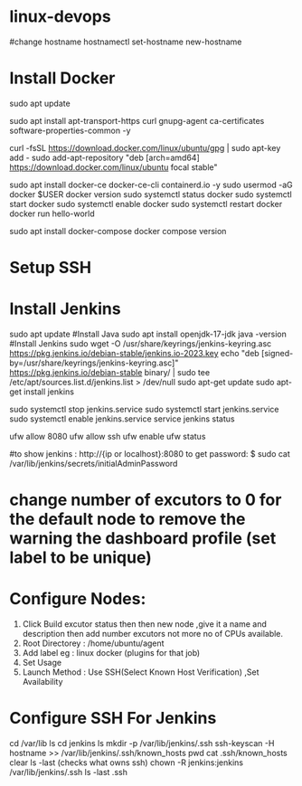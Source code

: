 # linux-devops
#change hostname
hostnamectl set-hostname new-hostname
# Install Docker
sudo apt update

sudo apt install apt-transport-https curl gnupg-agent ca-certificates software-properties-common -y

curl -fsSL https://download.docker.com/linux/ubuntu/gpg | sudo apt-key add -
sudo add-apt-repository "deb [arch=amd64] https://download.docker.com/linux/ubuntu focal stable"

sudo apt install docker-ce docker-ce-cli containerd.io -y
sudo usermod -aG docker $USER
docker version
sudo systemctl status docker
sudo systemctl start docker
sudo systemctl enable docker
sudo systemctl restart docker
docker run hello-world

sudo apt install docker-compose
docker compose version

# Setup SSH

# Install Jenkins
 sudo apt update
#Install Java
sudo apt install openjdk-17-jdk 
java -version
#Install Jenkins
sudo wget -O /usr/share/keyrings/jenkins-keyring.asc \
https://pkg.jenkins.io/debian-stable/jenkins.io-2023.key
echo "deb [signed-by=/usr/share/keyrings/jenkins-keyring.asc]" \
https://pkg.jenkins.io/debian-stable binary/ | sudo tee \
/etc/apt/sources.list.d/jenkins.list > /dev/null
sudo apt-get update
sudo apt-get install jenkins

sudo systemctl stop jenkins.service
sudo systemctl start jenkins.service
sudo systemctl enable jenkins.service
service jenkins status

ufw allow 8080
ufw allow ssh
ufw enable
ufw status

#to show jenkins :
http://{ip or localhost}:8080
to get password:
$ sudo cat /var/lib/jenkins/secrets/initialAdminPassword

# change number of excutors to 0 for the default node to remove the warning the dashboard profile  (set label to be unique)

# Configure Nodes:
1. Click Build excutor status then then new node ,give it a name and  description then add number excutors not more no of CPUs available.
2. Root Directorey : /home/ubuntu/agent
3. Add label eg : linux docker (plugins for that job)
4. Set Usage 
5. Launch Method : Use SSH(Select Known Host Verification) ,Set Availability
   
# Configure SSH For Jenkins
cd /var/lib
ls
cd jenkins
ls
mkdir -p /var/lib/jenkins/.ssh
ssh-keyscan -H hostname >> /var/lib/jenkins/.ssh/known_hosts
pwd
cat .ssh/known_hosts
clear 
ls -last (checks what owns ssh)
chown -R jenkins:jenkins /var/lib/jenkins/.ssh
ls -last .ssh

